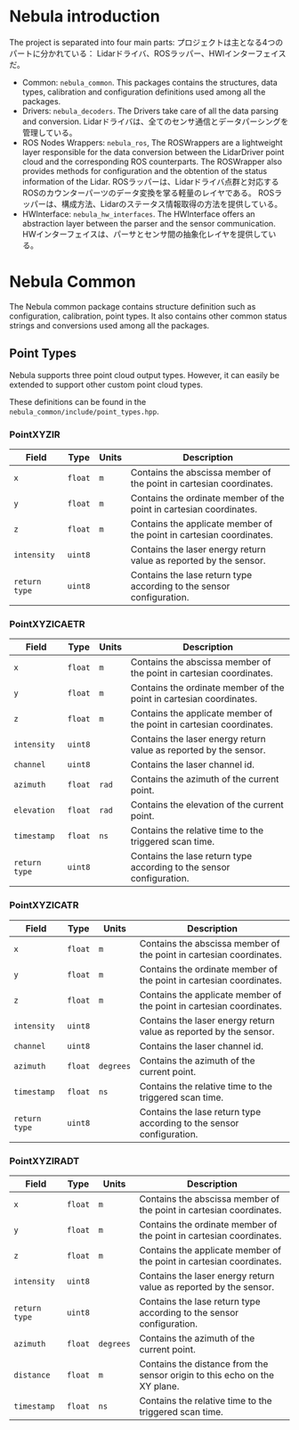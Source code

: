 # Nebula introduction

The project is separated into four main parts:
プロジェクトは主となる4つのパートに分かれている：
Lidarドライバ、ROSラッパー、HWIインターフェイスだ。

- Common: `nebula_common`. This packages contains the structures, data types, calibration and configuration definitions used among all the packages. 
- Drivers: `nebula_decoders`. The Drivers take care of all the data parsing and conversion. Lidarドライバは、全てのセンサ通信とデータパーシングを管理している。 
- ROS Nodes Wrappers: `nebula_ros`, The ROSWrappers are a lightweight layer responsible for the data conversion between the LidarDriver point cloud and the corresponding ROS counterparts. The ROSWrapper also provides methods for configuration and the obtention of the status information of the Lidar. ROSラッパーは、Lidarドライバ点群と対応するROSのカウンターパーツのデータ変換を掌る軽量のレイヤである。 ROSラッパーは、構成方法、Lidarのステータス情報取得の方法を提供している。 
- HWInterface: `nebula_hw_interfaces`. The HWInterface offers an abstraction layer between the parser and the sensor communication. HWインターフェイスは、パーサとセンサ間の抽象化レイヤを提供している。

# Nebula Common
The Nebula common package contains structure definition such as configuration, calibration, point types. 
It also contains other common status strings and conversions used among all the packages.
 
## Point Types

Nebula supports three point cloud output types. 
However, it can easily be extended to support other custom point cloud types.

These definitions can be found in the `nebula_common/include/point_types.hpp`.

### PointXYZIR

| Field         | Type    | Units | Description                                                          |
|---------------|---------|-------|----------------------------------------------------------------------|
| `x`           | `float` | `m`   | Contains the abscissa member of the point in cartesian coordinates.  |
| `y`           | `float` | `m`   | Contains the ordinate member of the point in cartesian coordinates.  |
| `z`           | `float` | `m`   | Contains the applicate member of the point in cartesian coordinates. |
| `intensity`   | `uint8` |       | Contains the laser energy return value as reported by the sensor.    |
| `return type` | `uint8` |       | Contains the lase return type according to the sensor configuration. |

### PointXYZICAETR

| Field         | Type    | Units | Description                                                          |
|---------------|---------|-------|----------------------------------------------------------------------|
| `x`           | `float` | `m`   | Contains the abscissa member of the point in cartesian coordinates.  |
| `y`           | `float` | `m`   | Contains the ordinate member of the point in cartesian coordinates.  |
| `z`           | `float` | `m`   | Contains the applicate member of the point in cartesian coordinates. |
| `intensity`   | `uint8` |       | Contains the laser energy return value as reported by the sensor.    |
| `channel`     | `uint8` |       | Contains the laser channel id.                                       |
| `azimuth`     | `float` | `rad` | Contains the azimuth of the current point.                           |
| `elevation`   | `float` | `rad` | Contains the elevation of the current point.                         |
| `timestamp`   | `float` | `ns`  | Contains the relative time to the triggered scan time.               |
| `return type` | `uint8` |       | Contains the lase return type according to the sensor configuration. |

### PointXYZICATR

| Field         | Type    | Units     | Description                                                          |
|---------------|---------|-----------|----------------------------------------------------------------------|
| `x`           | `float` | `m`       | Contains the abscissa member of the point in cartesian coordinates.  |
| `y`           | `float` | `m`       | Contains the ordinate member of the point in cartesian coordinates.  |
| `z`           | `float` | `m`       | Contains the applicate member of the point in cartesian coordinates. |
| `intensity`   | `uint8` |           | Contains the laser energy return value as reported by the sensor.    |
| `channel`     | `uint8` |           | Contains the laser channel id.                                       |
| `azimuth`     | `float` | `degrees` | Contains the azimuth of the current point.                           |
| `timestamp`   | `float` | `ns`      | Contains the relative time to the triggered scan time.               |
| `return type` | `uint8` |           | Contains the lase return type according to the sensor configuration. |

### PointXYZIRADT

| Field         | Type    | Units     | Description                                                                |
|---------------|---------|-----------|----------------------------------------------------------------------------|
| `x`           | `float` | `m`       | Contains the abscissa member of the point in cartesian coordinates.        |
| `y`           | `float` | `m`       | Contains the ordinate member of the point in cartesian coordinates.        |
| `z`           | `float` | `m`       | Contains the applicate member of the point in cartesian coordinates.       |
| `intensity`   | `uint8` |           | Contains the laser energy return value as reported by the sensor.          |
| `return type` | `uint8` |           | Contains the lase return type according to the sensor configuration.       |
| `azimuth`     | `float` | `degrees` | Contains the azimuth of the current point.                                 |
| `distance`    | `float` | `m`       | Contains the distance from the sensor origin to this echo on the XY plane. |
| `timestamp`   | `float` | `ns`      | Contains the relative time to the triggered scan time.                     |

